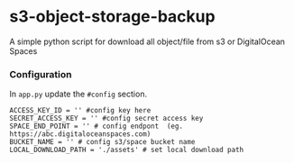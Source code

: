 # s3-object-storage-backup
A simple python script for download all object/file from s3 or DigitalOcean Spaces

### Configuration
In `app.py` update the `#config` section.

```
ACCESS_KEY_ID = '' #config key here
SECRET_ACCESS_KEY = '' #config secret access key
SPACE_END_POINT = '' # config endpont  (eg. https://abc.digitaloceanspaces.com)
BUCKET_NAME = '' # config s3/space bucket name
LOCAL_DOWNLOAD_PATH = './assets' # set local download path
```
